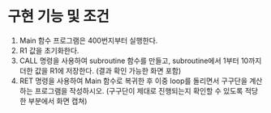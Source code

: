 # 구현 기능 및 조건

1. Main 함수 프로그램은 400번지부터 실행한다.
2. R1 값을 초기화한다.
3. CALL 명령을 사용하여 subroutine 함수를 만들고, subroutine에서 1부터 10까지 더한 값을 R1에 저장한다. (결과 확인 가능한 화면 포함)
4. RET 명령을 사용하여 Main 함수로 복귀한 후 이중 loop를 돌리면서 구구단을 계산하는 프로그램을 작성하시오. (구구단이 제대로 진행되는지 확인할 수 있도록 적당한 부분에서 화면 캡쳐)

